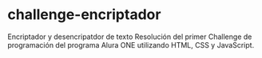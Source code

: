 # challenge-encriptador
Encriptador y desencripatdor de texto
Resolución del primer Challenge de programación del programa Alura ONE utilizando HTML, CSS y JavaScript.
